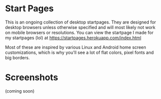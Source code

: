 # Start Pages
This is an ongoing collection of desktop startpages. They are designed for desktop browsers unless otherwise specified and will most likely not work on mobile browsers or resolutions. You can view the startpage I made for my startpages (lol) at https://startpages.herokuapp.com/index.html

Most of these are inspired by various Linux and Android home screen customizations, which is why you'll see a lot of flat colors, pixel fonts and big borders.



# Screenshots
(coming soon)